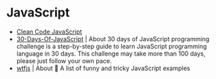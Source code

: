 # JavaScript
- [Clean Code JavaScript](https://github.com/ryanmcdermott/clean-code-javascript)
- [30-Days-Of-JavaScript](https://github.com/Asabeneh/30-Days-Of-JavaScript) | About
30 days of JavaScript programming challenge is a step-by-step guide to learn JavaScript programming language in 30 days. This challenge may take more than 100 days, please just follow your own pace.
- [wtfjs](https://github.com/denysdovhan/wtfjs) | About 
🤪 A list of funny and tricky JavaScript examples





